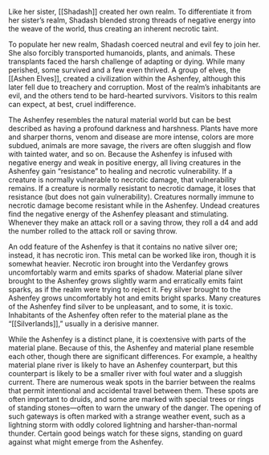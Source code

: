 Like her sister, [[Shadash]] created her own realm. To differentiate it from her sister’s realm, Shadash blended strong threads of negative energy into the weave of the world, thus creating an inherent necrotic taint.

To populate her new realm, Shadash coerced neutral and evil fey to join her. She also forcibly transported humanoids, plants, and animals. These transplants faced the harsh challenge of adapting or dying. While many perished, some survived and a few even thrived. A group of elves, the [[Ashen Elves]], created a civilization within the Ashenfey, although this later fell due to treachery and corruption. Most of the realm’s inhabitants are evil, and the others tend to be hard-hearted survivors. Visitors to this realm can expect, at best, cruel indifference.

The Ashenfey resembles the natural material world but can be best described as having a profound darkness and harshness. Plants have more and sharper thorns, venom and disease are more intense, colors are more subdued, animals are more savage, the rivers are often sluggish and flow with tainted water, and so on. Because the Ashenfey is infused with negative energy and weak in positive energy, all living creatures in the Ashenfey gain “resistance” to healing and necrotic vulnerability. If a creature is normally vulnerable to necrotic damage, that vulnerability remains. If a creature is normally resistant to necrotic damage, it loses that resistance (but does not gain vulnerability). Creatures normally immune to necrotic damage become resistant while in the Ashenfey. Undead creatures find the negative energy of the Ashenfey pleasant and stimulating. Whenever they make an attack roll or a saving throw, they roll a d4 and add the number rolled to the attack roll or saving throw.

An odd feature of the Ashenfey is that it contains no native silver ore; instead, it has necrotic iron. This metal can be worked like iron, though it is somewhat heavier. Necrotic iron brought into the Verdanfey grows uncomfortably warm and emits sparks of shadow. Material plane silver brought to the Ashenfey grows slightly warm and erratically emits faint sparks, as if the realm were trying to reject it. Fey silver brought to the Ashenfey grows uncomfortably hot and emits bright sparks. Many creatures of the Ashenfey find silver to be unpleasant, and to some, it is toxic. Inhabitants of the Ashenfey often refer to the material plane as the “[[Silverlands]],” usually in a derisive manner.

While the Ashenfey is a distinct plane, it is coextensive with parts of the material plane. Because of this, the Ashenfey and material plane resemble each other, though there are significant differences. For example, a healthy material plane river is likely to have an Ashenfey counterpart, but this counterpart is likely to be a smaller river with foul water and a sluggish current. There are numerous weak spots in the barrier between the realms that permit intentional and accidental travel between them. These spots are often important to druids, and some are marked with special trees or rings of standing stones—often to warn the unwary of the danger. The opening of such gateways is often marked with a strange weather event, such as a lightning storm with oddly colored lightning and harsher-than-normal thunder. Certain good beings watch for these signs, standing on guard against what might emerge from the Ashenfey.